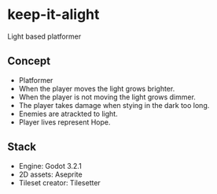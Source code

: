 # keep-it-alight
Light based platformer

## Concept

* Platformer
* When the player moves the light grows brighter.
* When the player is not moving the light grows dimmer.
* The player takes damage when stying in the dark too long.
* Enemies are atrackted to light.
* Player lives represent Hope.

## Stack

* Engine: Godot 3.2.1
* 2D assets: Aseprite
* Tileset creator: Tilesetter